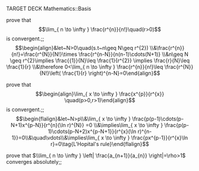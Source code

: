 TARGET DECK
Mathematics::Basis


prove that $$\lim_{ n \to \infty } \frac{r^{n}}{n!}\quad(r>0)$$ is convergent.;;$$\begin{align}&let~N>0\quad(s.t~n\geq N\geq r^{2}) \\&\frac{r^{n}}{n!}=\frac{r^{N}}{N!}\times \frac{r^{n-N}}{n(n-1)\cdots(N+1)} \\&n\geq N \geq r^{2}\implies \frac{{1}}{N}\leq \frac{1}{r^{2}} \implies \frac{r}{N}\leq \frac{1}{r} \\&\therefore 0<\lim_{ n \to \infty } \frac{r^{n}}{n!}\leq \frac{r^{N}}{N!}\left( \frac{1}{r} \right)^{n-N}=0\end{align}$$
<!--ID: 1717843735621-->

prove that $$\begin{align}\lim_{ x \to \infty } \frac{x^{p}}{r^{x}} \quad(p>0,r>1)\end{align}$$ is convergent.;;$$\begin{flalign}&let~N>p\\&\lim_{ x \to \infty } \frac{p(p-1)\cdots(p-N+1)x^{p-N}}{r^{n}(\ln r)^{N}} =0 \\&\implies\lim_{ x \to \infty } \frac{p(p-1)\cdots(p-N+2)x^{p-N+1}}{r^{x}(\ln r)^{n-1}}=0\\&\quad\vdots\\&\implies\lim_{ x \to \infty } \frac{px^{p-1}}{r^{x}\ln r}=0\tag{L'Hopital's rule}\end{flalign}$$
<!--ID: 1717843838979-->

prove that $\\lim_{ n \to \infty } \left| \frac{a_{n+1}}{a_{n}} \right|=\rho>1$ converges absolutely;;
<!--ID: 1718945090423-->
